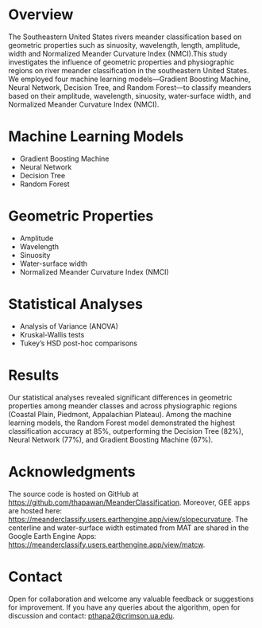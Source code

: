 # Overview
The Southeastern United States rivers meander classification based on geometric properties such as sinuosity, wavelength, length, amplitude, width and Normalized Meander Curvature Index (NMCI).This study investigates the influence of geometric properties and physiographic regions on river meander classification in the southeastern United States. We employed four machine learning models—Gradient Boosting Machine, Neural Network, Decision Tree, and Random Forest—to classify meanders based on their amplitude, wavelength, sinuosity, water-surface width, and Normalized Meander Curvature Index (NMCI).
# Machine Learning Models
- Gradient Boosting Machine
- Neural Network
- Decision Tree
- Random Forest
# Geometric Properties
- Amplitude
- Wavelength
- Sinuosity
- Water-surface width
- Normalized Meander Curvature Index (NMCI)
# Statistical Analyses
- Analysis of Variance (ANOVA)
- Kruskal-Wallis tests
- Tukey’s HSD post-hoc comparisons
# Results
Our statistical analyses revealed significant differences in geometric properties among meander classes and across physiographic regions (Coastal Plain, Piedmont, Appalachian Plateau). Among the machine learning models, the Random Forest model demonstrated the highest classification accuracy at 85%, outperforming the Decision Tree (82%), Neural Network (77%), and Gradient Boosting Machine (67%).
# Acknowledgments
The source code is hosted on GitHub at https://github.com/thapawan/MeanderClassification. Moreover, GEE apps are hosted here: https://meanderclassify.users.earthengine.app/view/slopecurvature. The centerline and water-surface width estimated from MAT are shared in the Google Earth Engine Apps: https://meanderclassify.users.earthengine.app/view/matcw.
# Contact
Open for collaboration and welcome any valuable feedback or suggestions for improvement. If you have any queries about the algorithm, open for discussion and contact: pthapa2@crimson.ua.edu.
